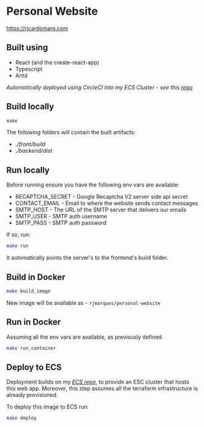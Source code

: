 # Personal Website

https://ricardomarq.com

## Built using

- React (and the create-react-app)
- Typescript
- Antd

_Automatically deployed using CircleCI into my ECS Cluster - see this [repo](https://github.com/rjmarques/my-ecs-cluster)_

## Build locally

```bash
make
```

The following folders will contain the built artifacts:

- _./front/build_
- _./backend/dist_

## Run locally

Before running ensure you have the following env vars are available:

- RECAPTCHA_SECRET - Google Recaptcha V2 server side api secret
- CONTACT_EMAIL - Email to where the website sends contact messages
- SMTP_HOST - The URL of the SMTP server that delivers our emails
- SMTP_USER - SMTP auth username
- SMTP_PASS - SMTP auth password

If so, run:

```bash
make run
```

It automatically points the server's to the frontend's build folder.

## Build in Docker

```bash
make build_image
```

New image will be available as - `rjmarques/personal-website`

## Run in Docker

Assuming all the env vars are available, as previously defined.

```bash
make run_container
```

## Deploy to ECS

Deployment builds on my _[ECS repo](https://github.com/rjmarques/my-ecs-cluster)_, to provide an ESC cluster that hosts this web app. Moreover, this step assumes all the terraform infrastructure is already provisioned.

To deploy this image to ECS run:

```bash
make deploy
```
